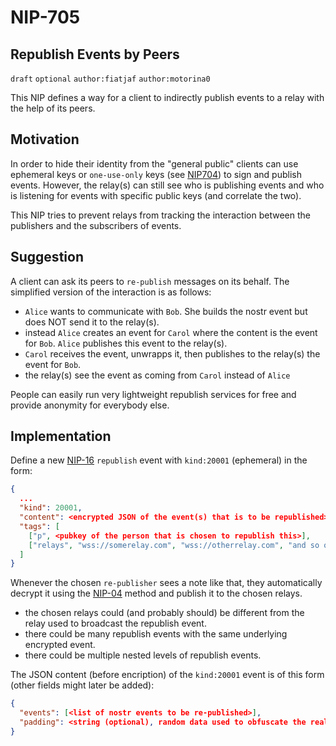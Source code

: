 NIP-705
======

Republish Events by Peers
-----------------------------------

`draft` `optional` `author:fiatjaf` `author:motorina0`

This NIP defines a way for a client to indirectly publish events to a relay with the help of its peers.

## Motivation
 In order to hide their identity from the "general public" clients can use ephemeral keys or `one-use-only` keys (see [NIP704](https://github.com/motorina0/nips/blob/dm-one-use-keys/704.md)) to sign and publish events. However, the relay(s) can still see who is publishing events and who is listening for events with specific public keys (and correlate the two).

 This NIP tries to prevent relays from tracking the interaction between the publishers and the subscribers of events.

## Suggestion
A client can ask its peers to `re-publish` messages on its behalf. The simplified version of the interaction is as follows:
- `Alice` wants to communicate with `Bob`. She builds the nostr event but does NOT send it to the relay(s).
- instead `Alice` creates an event for `Carol` where the content is the event for `Bob`. `Alice` publishes this event to the relay(s).
- `Carol` receives the event, unwrapps it, then publishes to the relay(s) the event for `Bob`.
- the relay(s) see the event as coming from `Carol` instead of `Alice`

People can easily run very lightweight republish services for free and provide anonymity for everybody else.

## Implementation
Define a new [NIP-16](https://github.com/nostr-protocol/nips/blob/master/16.md) `republish` event with `kind:20001` (ephemeral) in the form:
```json
{
  ...
  "kind": 20001,
  "content": <encrypted JSON of the event(s) that is to be republished>,
  "tags": [
    ["p", <pubkey of the person that is chosen to republish this>],
    ["relays", "wss://somerelay.com", "wss://otherrelay.com", "and so on, there could be many of these"]
  ]
}
```

Whenever the chosen `re-publisher` sees a note like that, they automatically decrypt it using the [NIP-04](https://github.com/nostr-protocol/nips/blob/master/04.md) method and publish it to the chosen relays.
 - the chosen relays could (and probably should) be different from the relay used to broadcast the republish event.
 - there could be many republish events with the same underlying encrypted event.
 - there could be multiple nested levels of republish events.

The JSON content (before encription) of the `kind:20001` event is of this form (other fields might later be added):
```json
{
  "events": [<list of nostr events to be re-published>],
  "padding": <string (optional), random data used to obfuscate the real size of re-publised event(s)>
}
```

